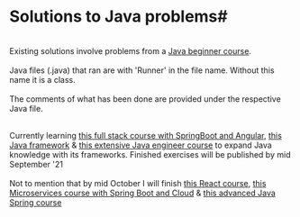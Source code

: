 # Solutions to Java problems#

<br> Existing solutions involve problems from a [Java beginner course](https://www.udemy.com/course/csharp-tutorial-for-beginners/). </br>
<br> Java files (.java) that ran are with 'Runner' in the file name. Without this name it is a class. </br>
<br> The comments of what has been done are provided under the respective Java file. </br>

<br> Currently learning [this full stack course with SpringBoot and Angular](https://www.udemy.com/course/full-stack-application-development-with-spring-boot-and-angular/), [this Java framework](https://www.udemy.com/course/spring-tutorial-for-beginners/) & [this extensive Java engineer course](https://www.udemy.com/course/java-in-depth-become-a-complete-java-engineer/) to expand Java knowledge with its frameworks. Finished exercises will be published by mid September '21 </br> 
<br> Not to mention that by mid October I will finish [this React course](https://www.udemy.com/course/full-stack-application-with-spring-boot-and-react/learn/lecture/14018354?start=15#overview), [this Microservices course with Spring Boot and Cloud](https://www.udemy.com/course/microservices-with-spring-boot-and-spring-cloud/learn/lecture/8004660?start=15#overview) & [this advanced Java Spring course](https://www.udemy.com/course/java-spring-framework-masterclass/)


